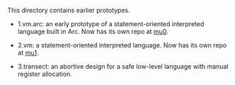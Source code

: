 This directory contains earlier prototypes.

* 1.vm.arc: an early prototype of a statement-oriented interpreted language
  built in Arc. Now has its own repo at
  [mu0](https://github.com/akkartik/mu0).

* 2.vm: a statement-oriented interpreted language. Now has its own repo at
  [mu1](https://github.com/akkartik/mu1).

* 3.transect: an abortive design for a safe low-level language with manual
  register allocation.
